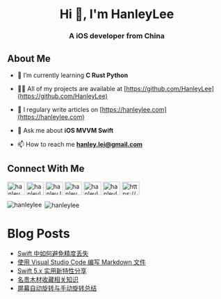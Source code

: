 <h1 align="center">Hi 👋, I'm HanleyLee</h1>
<h3 align="center">A iOS developer from China</h3>

## About Me

- 🌱 I’m currently learning **C Rust Python**

- 👨‍💻 All of my projects are available at [https://github.com/HanleyLee](https://github.com/HanleyLee)

- 📝 I regulary write articles on [https://hanleylee.com](https://hanleylee.com)

- 💬 Ask me about **iOS MVVM Swift**

- 📫 How to reach me **hanley.lei@gmail.com**

## Connect With Me

<a href="https://twitter.com/hanley_lei" target="blank"><img align="center" src="https://cdn.jsdelivr.net/npm/simple-icons@3.0.1/icons/twitter.svg" alt="hanley_lei" height="30" width="40" /></a>
<a href="https://stackoverflow.com/users/hanleylee" target="blank"><img align="center" src="https://cdn.jsdelivr.net/npm/simple-icons@3.0.1/icons/stackoverflow.svg" alt="hanleylee" height="30" width="40" /></a>
<a href="https://fb.com/hanley.lei" target="blank"><img align="center" src="https://cdn.jsdelivr.net/npm/simple-icons@3.0.1/icons/facebook.svg" alt="hanley.lei" height="30" width="40" /></a>
<a href="https://instagram.com/hanley_lei" target="blank"><img align="center" src="https://cdn.jsdelivr.net/npm/simple-icons@3.0.1/icons/instagram.svg" alt="hanley_lei" height="30" width="40" /></a>
<a href="https://medium.com/hanleylee" target="blank"><img align="center" src="https://cdn.jsdelivr.net/npm/simple-icons@3.0.1/icons/medium.svg" alt="hanleylee" height="30" width="40" /></a>
<a href="https://www.leetcode.com/hanleylee" target="blank"><img align="center" src="https://cdn.jsdelivr.net/npm/simple-icons@3.0.1/icons/leetcode.svg" alt="hanleylee" height="30" width="40" /></a>
<a href="/https://www.hanleylee.com/atom.xml" target="blank"><img align="center" src="https://cdn.jsdelivr.net/npm/simple-icons@3.0.1/icons/rss.svg" alt="https://www.hanleylee.com/atom.xml" height="30" width="40" /></a>
</p>

<p><img align="left" src="https://github-readme-stats.vercel.app/api/top-langs/?username=hanleylee&layout=compact" alt="hanleylee" /></p>

<p>&nbsp;<img align="center" src="https://github-readme-stats.vercel.app/api?username=hanleylee&show_icons=true" alt="hanleylee" /></p>

# Blog Posts

<!-- BLOG-POST-LIST:START -->
- [Swift 中如何避免精度丢失](https://www.hanleylee.com/precision-loss-in-swift.html)
- [使用 Visual Studio Code 编写 Markdown 文件](https://www.hanleylee.com/write-markdown-by-vscode.html)
- [Swift 5.x 实用新特性分享](https://www.hanleylee.com/new-feature-of-swift-after-5.html)
- [名贵木材收藏相关知识](https://www.hanleylee.com/rare-wood-collection.html)
- [屏幕自动旋转与手动旋转总结](https://www.hanleylee.com/auto-rotate-of-ios.html)
<!-- BLOG-POST-LIST:END -->
